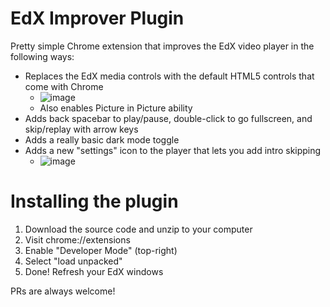 # EdX Improver Plugin

Pretty simple Chrome extension that improves the EdX video player in the following ways:
* Replaces the EdX media controls with the default HTML5 controls that come with Chrome
  * ![image](https://user-images.githubusercontent.com/3819844/156684057-6a807832-b169-4b4a-9ea0-e944f96bfa02.png)
  * Also enables Picture in Picture ability
* Adds back spacebar to play/pause, double-click to go fullscreen, and skip/replay with arrow keys
* Adds a really basic dark mode toggle
* Adds a new "settings" icon to the player that lets you add intro skipping
  * ![image](https://user-images.githubusercontent.com/3819844/156683986-aed6d761-8274-4651-8d2e-91a319836375.png)


# Installing the plugin
1. Download the source code and unzip to your computer
2. Visit chrome://extensions
3. Enable "Developer Mode" (top-right)
4. Select "load unpacked"
5. Done! Refresh your EdX windows


PRs are always welcome! 
